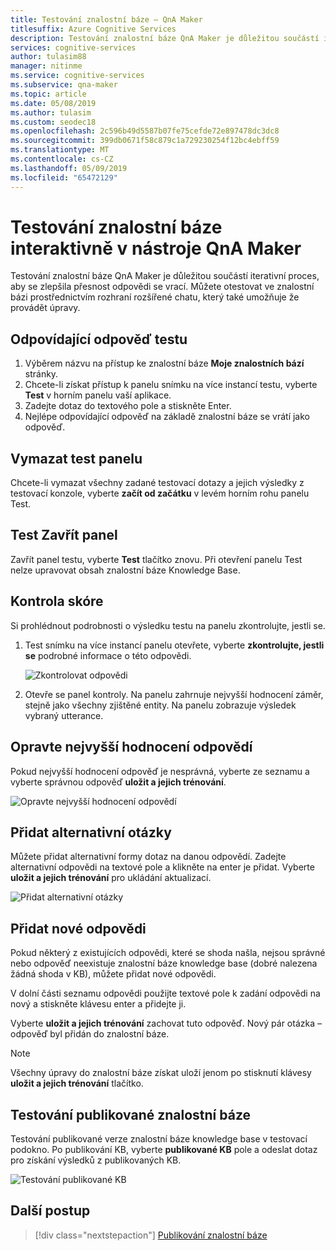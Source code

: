 ```yaml
---
title: Testování znalostní báze – QnA Maker
titlesuffix: Azure Cognitive Services
description: Testování znalostní báze QnA Maker je důležitou součástí iterativní proces, aby se zlepšila přesnost odpovědi se vrací. Můžete otestovat ve znalostní bázi prostřednictvím rozhraní rozšířené chatu, který také umožňuje že provádět úpravy.
services: cognitive-services
author: tulasim88
manager: nitinme
ms.service: cognitive-services
ms.subservice: qna-maker
ms.topic: article
ms.date: 05/08/2019
ms.author: tulasim
ms.custom: seodec18
ms.openlocfilehash: 2c596b49d5587b07fe75cefde72e897478dc3dc8
ms.sourcegitcommit: 399db0671f58c879c1a729230254f12bc4ebff59
ms.translationtype: MT
ms.contentlocale: cs-CZ
ms.lasthandoff: 05/09/2019
ms.locfileid: "65472129"
---
```

# <a name="test-your-knowledge-base-interactively-in-qna-maker"></a>Testování znalostní báze interaktivně v nástroje QnA Maker

Testování znalostní báze QnA Maker je důležitou součástí iterativní proces, aby se zlepšila přesnost odpovědi se vrací. Můžete otestovat ve znalostní bázi prostřednictvím rozhraní rozšířené chatu, který také umožňuje že provádět úpravy.

## <a name="test-answer-matching"></a>Odpovídající odpověď testu

1. Výběrem názvu na přístup ke znalostní báze **Moje znalostních bází** stránky.
1. Chcete-li získat přístup k panelu snímku na více instancí testu, vyberte **Test** v horním panelu vaší aplikace.
1. Zadejte dotaz do textového pole a stiskněte Enter.
1. Nejlépe odpovídající odpověď na základě znalostní báze se vrátí jako odpověď.

## <a name="clear-test-panel"></a>Vymazat test panelu

Chcete-li vymazat všechny zadané testovací dotazy a jejich výsledky z testovací konzole, vyberte **začít od začátku** v levém horním rohu panelu Test.

## <a name="close-test-panel"></a>Test Zavřít panel

Zavřít panel testu, vyberte **Test** tlačítko znovu. Při otevření panelu Test nelze upravovat obsah znalostní báze Knowledge Base.

## <a name="inspect-score"></a>Kontrola skóre

Si prohlédnout podrobnosti o výsledku testu na panelu zkontrolujte, jestli se.

1.  Test snímku na více instancí panelu otevřete, vyberte **zkontrolujte, jestli se** podrobné informace o této odpovědi.

    ![Zkontrolovat odpovědi](../media/qnamaker-how-to-test-kb/inspect.png)

2.  Otevře se panel kontroly. Na panelu zahrnuje nejvyšší hodnocení záměr, stejně jako všechny zjištěné entity. Na panelu zobrazuje výsledek vybraný utterance.

## <a name="correct-the-top-scoring-answer"></a>Opravte nejvyšší hodnocení odpovědí

Pokud nejvyšší hodnocení odpověď je nesprávná, vyberte ze seznamu a vyberte správnou odpověď **uložit a jejich trénování**.

![Opravte nejvyšší hodnocení odpovědí](../media/qnamaker-how-to-test-kb/choose-answer.png)

## <a name="add-alternate-questions"></a>Přidat alternativní otázky

Můžete přidat alternativní formy dotaz na danou odpovědí. Zadejte alternativní odpovědi na textové pole a klikněte na enter je přidat. Vyberte **uložit a jejich trénování** pro ukládání aktualizací.

![Přidat alternativní otázky](../media/qnamaker-how-to-test-kb/add-alternate-question.png)

## <a name="add-a-new-answer"></a>Přidat nové odpovědi

Pokud některý z existujících odpovědi, které se shoda našla, nejsou správné nebo odpověď neexistuje znalostní báze knowledge base (dobré nalezena žádná shoda v KB), můžete přidat nové odpovědi. 

V dolní části seznamu odpovědi použijte textové pole k zadání odpovědi na nový a stiskněte klávesu enter a přidejte ji. 

Vyberte **uložit a jejich trénování** zachovat tuto odpověď. Nový pár otázka – odpověď byl přidán do znalostní báze. 

> [!NOTE]
> Všechny úpravy do znalostní báze získat uloží jenom po stisknutí klávesy **uložit a jejich trénování** tlačítko.

## <a name="test-the-published-knowledge-base"></a>Testování publikované znalostní báze

Testování publikované verze znalostní báze knowledge base v testovací podokno. Po publikování KB, vyberte **publikované KB** pole a odeslat dotaz pro získání výsledků z publikovaných KB.

![Testování publikované KB](../media/qnamaker-how-to-test-kb/test-against-published-kb.png)

## <a name="next-steps"></a>Další postup

> [!div class="nextstepaction"]
> [Publikování znalostní báze](./publish-knowledge-base.md)
